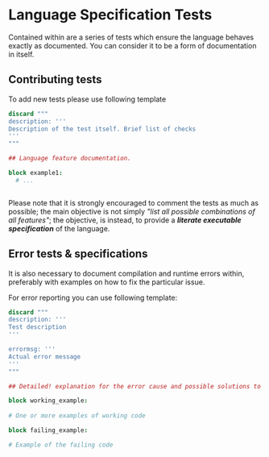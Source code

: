 # Language Specification Tests

Contained within are a series of tests which ensure the language behaves exactly as documented. You can consider it to be a form of documentation in itself.

## Contributing tests

To add new tests please use following template

```nim
discard """
description: '''
Description of the test itself. Brief list of checks
'''
"""

## Language feature documentation.

block example1:
  # ...



```

Please note that it is strongly encouraged to comment the tests as much as possible; the main objective is not simply *"list all possible combinations of all features"*; the objective, is instead, to provide a ***literate executable specification*** of the language.

## Error tests & specifications

It is also necessary to document compilation and runtime errors within, preferably with examples on how to fix the particular issue.

For error reporting you can use following template:


```nim
discard """
description: '''
Test description
'''

errormsg: '''
Actual error message
'''
"""

## Detailed! explanation for the error cause and possible solutions to it.

block working_example:
  
# One or more examples of working code

block failing_example:

# Example of the failing code
    
```
